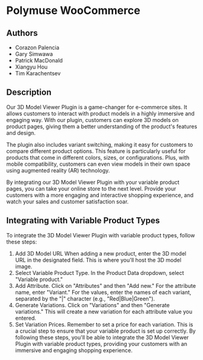 # Polymuse WooCommerce
## Authors
- Corazon Palencia
- Gary Simwawa
- Patrick MacDonald
- Xiangyu Hou
- Tim Karachentsev
## Description 
Our 3D Model Viewer Plugin is a game-changer for e-commerce sites. It allows customers to interact with product models in a highly immersive and engaging way. With our plugin, customers can explore 3D models on product pages, giving them a better understanding of the product's features and design.

The plugin also includes variant switching, making it easy for customers to compare different product options. This feature is particularly useful for products that come in different colors, sizes, or configurations. Plus, with mobile compatibility, customers can even view models in their own space using augmented reality (AR) technology.

By integrating our 3D Model Viewer Plugin with your variable product pages, you can take your online store to the next level. Provide your customers with a more engaging and interactive shopping experience, and watch your sales and customer satisfaction soar.

## Integrating with Variable Product Types
To integrate the 3D Model Viewer Plugin with variable product types, follow these steps:
1. Add 3D Model URL
When adding a new product, enter the 3D model URL in the designated field. This is where you'll host the 3D model image.
2. Select Variable Product Type. In the Product Data dropdown, select "Variable product."
3. Add Attribute. Click on "Attributes" and then "Add new." For the attribute name, enter "Variant." For the values, enter the names of each variant, separated by the "|" character (e.g., "Red|Blue|Green").
4. Generate Variations. Click on "Variations" and then "Generate variations." This will create a new variation for each attribute value you entered.
5. Set Variation Prices. Remember to set a price for each variation. This is a crucial step to ensure that your variable product is set up correctly.
By following these steps, you'll be able to integrate the 3D Model Viewer Plugin with variable product types, providing your customers with an immersive and engaging shopping experience.
